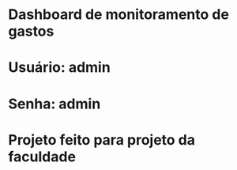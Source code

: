 # Dashboard de monitoramento de gastos
# Usuário: admin
# Senha: admin
# Projeto feito para projeto da faculdade
